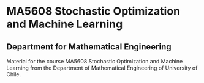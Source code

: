 # MA5608 Stochastic Optimization and Machine Learning
 
## Department for Mathematical Engineering

Material for the course MA5608 Stochastic Optimization and Machine Learning from the Department of Mathematical Engineering of University of Chile. 
